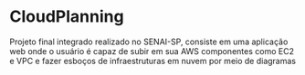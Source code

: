 # CloudPlanning
Projeto final integrado realizado no SENAI-SP, consiste em uma aplicação web onde o usuário é capaz de subir em sua AWS componentes como EC2 e VPC e fazer esboços de infraestruturas em nuvem por meio de diagramas

